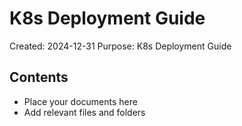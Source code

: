 # K8s Deployment Guide
Created: 2024-12-31
Purpose: K8s Deployment Guide

## Contents
- Place your documents here
- Add relevant files and folders
